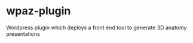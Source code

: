 # wpaz-plugin

Wordpress plugin which deploys a front end tool to generate 3D anatomy presentations
